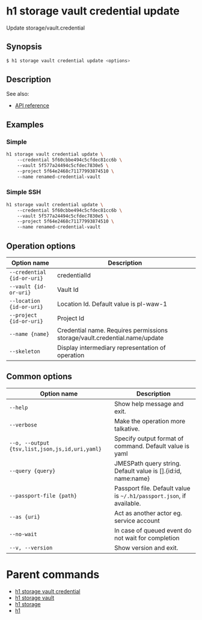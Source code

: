 
# h1 storage vault credential update

Update storage/vault.credential

## Synopsis

```bash
$ h1 storage vault credential update <options>
```

## Description

See also:

* [API reference](https://api.hyperone.com/v2/docs#operation/storage_project_vault_credential_patch)

## Examples


### Simple

```bash
h1 storage vault credential update \ 
	--credential 5f60cbbe494c5cfdec81cc6b \ 
	--vault 5f577a24494c5cfdec7830e5 \ 
	--project 5f64e2468c71177993874510 \ 
	--name renamed-credential-vault
```
### Simple SSH

```bash
h1 storage vault credential update \ 
	--credential 5f60cbbe494c5cfdec81cc6b \ 
	--vault 5f577a24494c5cfdec7830e5 \ 
	--project 5f64e2468c71177993874510 \ 
	--name renamed-credential-vault
```

## Operation options

| Option name                    | Description                                                                |
| ------------------------------ | -------------------------------------------------------------------------- |
| ```--credential {id-or-uri}``` | credentialId                                                               |
| ```--vault {id-or-uri}```      | Vault Id                                                                   |
| ```--location {id-or-uri}```   | Location Id. Default value is pl-waw-1                                     |
| ```--project {id-or-uri}```    | Project Id                                                                 |
| ```--name {name}```            | Credential name. Requires permissions storage/vault.credential.name/update |
| ```--skeleton```               | Display intermediary representation of operation                           |

## Common options

| Option name                                        | Description                                                              |
| -------------------------------------------------- | ------------------------------------------------------------------------ |
| ```--help```                                       | Show help message and exit.                                              |
| ```--verbose```                                    | Make the operation more talkative.                                       |
| ```--o, --output {tsv,list,json,js,id,uri,yaml}``` | Specify output format of command. Default value is yaml                  |
| ```--query {query}```                              | JMESPath query string. Default value is [].\{id:id, name:name\}          |
| ```--passport-file {path}```                       | Passport file. Default value is ```~/.h1/passport.json```, if available. |
| ```--as {uri}```                                   | Act as another actor eg. service account                                 |
| ```--no-wait```                                    | In case of queued event do not wait for completion                       |
| ```--v, --version```                               | Show version and exit.                                                   |

# Parent commands

* [h1 storage vault credential](./../README.md)
* [h1 storage vault](./../../README.md)
* [h1 storage](./../../../README.md)
* [h1](./../../../../README.md)
